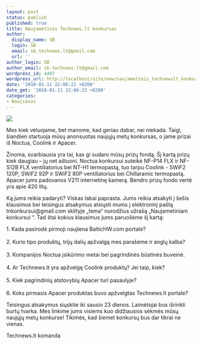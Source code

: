 ```yaml
---
layout: post
status: publish
published: true
title: Naujametinis Technews.lt konkursas
author:
  display_name: SB
  login: SB
  email: sb.technews.lt@gmail.com
  url: ''
author_login: SB
author_email: sb.technews.lt@gmail.com
wordpress_id: 4497
wordpress_url: http://localhost/site/new/naujametinis_technewslt_konkursas/
date: '2010-01-11 22:06:22 +0200'
date_gmt: '2010-01-11 22:06:22 +0200'
categories:
- Naujienos
---
```

<div class="imgright"><img src="http://www.part.lt/img/364d03ca5a202e32457a1a93bcb73fb311.jpg"  /></div>
<p>Mes kiek vėluojame, bet manome, kad geriau dabar, nei niekada. Taigi, šiandien startuoja mūsų anonsuotas naujųjų metų konkursas, o jame prizai iš Noctua, Coolink ir Apacer.</p>
<p>Žinoma, svarbiausia yra tai, kas gi sudaro mūsų prizų fondą. Šį kartą prizų kiek daugiau – jų net aštuoni. Noctua konkursui suteikė NF-P14 FLX ir NF-S12B FLX ventiliatorius bei NT-H1 termopastą, tuo tarpu Coolink - SWiF2 120P, SWiF2 92P ir SWiF2 80P ventiliatorius bei Chillaramic termopastą. Apacer jums padovanos V211 internetinę kamerą. Bendro prizų fondo vertė yra apie 420 litų.</p>
<p>Ką jums reikia padaryti? Viskas labai paprasta. Jums reikia atsakyti į šešis klausimus bei teisingus atsakymus atsiųsti mums į elektroninį paštą tnkonkursui@gmail.com skiltyje „tema“ nurodžius užrašą „Naujametiniam konkursui “. Tad štai kokius klausimus jums paruošėme šį kartą:</p>
<p>1. Kada pasirodė pirmoji naujiena BalticHW.com portale?<br />
<br />2. Kurio tipo produktų, trijų dalių apžvalgą mes parašėme ir anglų kalba?<br />
<br />3. Kompanijos Noctua įsikūrimo metai bei pagrindinės būstinės buveinė.<br />
<br />4. Ar Technews.lt yra apžvelgę Coolink produktų? Jei taip, kiek?<br />
<br />5. Kiek pagrindinių atstovybių Apacer turi pasaulyje?<br />
<br />6. Koks pirmasis Apacer produktas buvo apžvelgtas Technews.lt portale?</p>
<p>Teisingus atsakymus siųskite iki sausio 23 dienos. Laimėtojai bus išrinkti burtų tvarka. Mes linkime jums visiems kuo didžiausios sėkmės mūsų naujųjų metų konkurse! Tikimės, kad šiemet konkursų bus dar tikrai ne vienas.</p>
<p>Technews.lt komanda<br /></p>

